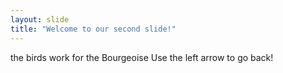 ```yaml
---
layout: slide
title: "Welcome to our second slide!"
---
```

the birds work for the Bourgeoise
Use the left arrow to go back!

